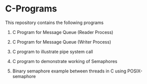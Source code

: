 # C-Programs

This repository contains the following programs

1. C Program for Message Queue (Reader Process)

2. C Program for Message Queue (Writer Process)

3. C program to illustrate pipe system call

4. C program to demonstrate working of Semaphores

5. Binary semaphore example between threads in C using POSIX-semaphore

